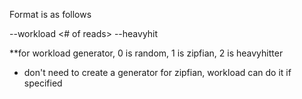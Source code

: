 Format is as follows

--workload <workload type> <rebalance> <# of reads> <key range>
--heavyhit <key shift> <lower bound> <upper bound> <hot data fraction> <hot access fraction>

**for workload generator, 0 is random, 1 is zipfian, 2 is heavyhitter
 * don't need to create a generator for zipfian, workload can do it if specified

